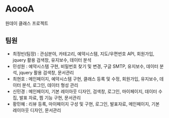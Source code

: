 # AoooA
원데이 클래스 프로젝트

## 팀원
- 최정빈(팀장)	: 관심분야, 카테고리, 예약시스템, 지도/우편번호 API, 회원가입, jquery 활용 검색창, 유지보수, 데이터 분석
- 민성원	: 예약시스템 구현, 비밀번호 찾기 및 변경, 구글 SMTP, 유지보수, 데이터 분석, jquery 활용 검색창, 문서관리
- 최현호	: 메인페이지, 예약시스템 구현, 클래스 등록 및 수정, 회원가입, 유지보수, 데이터 분석, 로그인, 데이터 형성 관리 
- 신민경	: 메인페이지, 기본 레이아웃 디자인, 검색창, 로그인, 마이페이지, 데이터 수집, 발표 자료, 찜 기능 구현, 문서관리
- 황민혜	: 리뷰 등록, 마이페이지 구성 및 구현, 로그인, 발표자료, 메인페이지, 기본 레이아웃 디자인, 문서관리
